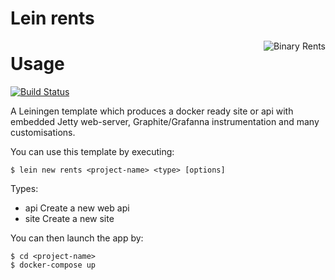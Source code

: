 # Lein rents

<img src="https://raw.githubusercontent.com/garycrawford/lein-rents/master/images/binary_rents.png"
alt="Binary Rents" title="Renton from Trainspotting" align="right" />


# Usage
[![Build Status](https://snap-ci.com/garycrawford/lein-rents/branch/master/build_image)](https://snap-ci.com/garycrawford/lein-rents/branch/master)

A Leiningen template which produces a docker ready site or api with embedded Jetty web-server, Graphite/Grafanna instrumentation and many customisations.


You can use this template by executing:

    $ lein new rents <project-name> <type> [options]

Types:
* api      Create a new web api
* site     Create a new site

You can then launch the app by:

    $ cd <project-name>
    $ docker-compose up

